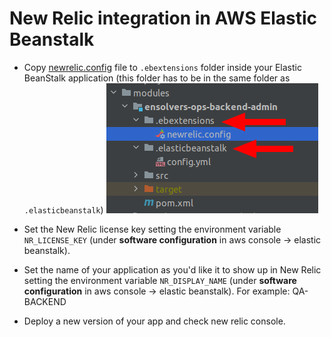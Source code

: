 # New Relic integration in AWS Elastic Beanstalk

- Copy [newrelic.config](../templates/elasticbeanstalk/newrelic.config) file to `.ebextensions` folder inside your Elastic BeanStalk application (this folder has to be in the same folder as `.elasticbeanstalk`)
![.ebextensions location](imgs/ebextensions_location.png)


- Set the New Relic license key setting the environment variable `NR_LICENSE_KEY` (under **software configuration** in aws console -> elastic beanstalk).


- Set the name of your application as you'd like it to show up in New Relic setting the environment variable `NR_DISPLAY_NAME` (under **software configuration** in aws console -> elastic beanstalk). For example: QA-BACKEND


- Deploy a new version of your app and check new relic console.